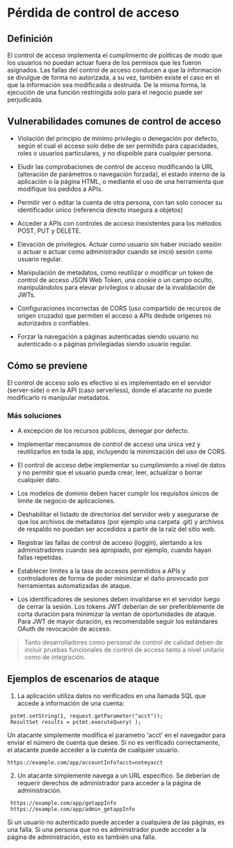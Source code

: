# Pérdida de control de acceso

## Definición

El control de acceso implementa el cumplimiento de políticas de modo que los usuarios no puedan actuar fuera de los permisos que les fueron asignados. Las fallas del control de acceso conducen a que la información se divulgue de forma no autorizada, a su vez, también existe el caso en el que la información sea modificada o destruida. De la misma forma, la ejecución de una función restringida solo para el negocio puede ser perjudicada.

## Vulnerabilidades comunes de control de acceso

- Violación del principio de mínimo privilegio o denegación por defecto, según el cual el acceso solo debe de ser permitido para capacidades, roles o usuarios particulares, y no dispoible para cualquier persona.

- Eludir las comprobaciones de control de acceso modificando la URL (alteración de parámetros o navegación forzada), el estado interno de la aplicación o la página HTML, o mediante el uso de una herramienta que modifique los pedidos a APIs.

- Permitir ver o editar la cuenta de otra persona, con tan solo conocer su identificador único (referencia directo insegura a objetos)

- Acceder a APIs con controles de acceso inexistentes para los métodos POST, PUT y DELETE.

- Elevación de privilegios. Actuar como usuario sin haber iniciado sesión o actuar o actuar como administrador cuando se inició sesión como usuario regular.

- Manipulación de metadatos, como reutilizar o modificar un token de control de acceso JSON Web Token, una cookie o un campo oculto, manipulándolos para elevar privilegios o abusar de la invalidación de JWTs.

- Configuraciones incorrectas de CORS (uso compartido de recursos de origen cruzado) que permiten el acceso a APIs dedsde orígenes no autorizados o confiables.

- Forzar la navegación a páginas autenticadas siendo usuario no autenticado o a páginas privilegiadas siendo usuario regular.

## Cómo se previene

El control de acceso solo es efectivo si es implementado en el servidor (server-side) o en la API (caso serverless), donde el atacante no puede modificarlo ni manipular metadatos.

### Más soluciones

- A excepción de los recursos públicos, denegar por defecto.

- Implementar mecanismos de control de acceso una única vez y reutilizarlos en toda la app, incluyendo la minimización del uso de CORS.

- El control de acceso debe implementar su cumplimiento a nivel de datos y no permitir que el usuario pueda crear, leer, actualizar o borrar cualquier dato.

- Los modelos de dominio deben hacer cumplir los requisitos únicos de límite de negocio de aplicaciones.

- Deshabilitar el listado de directorios del servidor web y asegurarse de que los archivos de metadatos (por ejemplo una carpeta .git) y archivos de respaldo no puedan ser accedidos a partir de la raíz del sitio web.

- Registrar las fallas de control de acceso (loggin), alertando a los administradores cuando sea apropiado, por ejemplo, cuando hayan fallas repetidas.

- Establecer límites a la tasa de accesos permitidos a APIs y controladores de forma de poder minimizar el daño provocado por herramientas automatizadas de ataque.

- Los identificadores de sesiones deben invalidarse en el servidor luego de cerrar la sesión. Los tokens JWT deberían de ser preferiblemente de corta duración para minimizar la ventan de oportunidades de ataque. Para JWT de mayor duración, es recomendable seguir los estándares OAuth de revocación de acceso.

> Tanto desarrolladores como personal de control de calidad deben de incluir pruebas funcionales de control de acceso tanto a nivel unitario como de integración.

## Ejemplos de escenarios de ataque

1. La aplicación utiliza datos no verificados en una llamada SQL que accede a información de una cuenta:

```
 pstmt.setString(1, request.getParameter("acct"));
 ResultSet results = pstmt.executeQuery( );
```

Un atacante simplemente modifica el parametro 'acct' en el navegador para enviar el número de cuenta que desee. Si no es verificado correctamente, el atacante puede acceder a la cuenta de cualquier usuario.

`https://example.com/app/accountInfo?acct=notmyacct`

2. Un atacante simplemente navega a un URL especifico. Se deberían de requerir derechos de administrador para acceder a la página de administración.

```
 https://example.com/app/getappInfo
 https://example.com/app/admin_getappInfo
```

Si un usuario no autenticado puede acceder a cualquiera de las páginas, es una falla. Si una persona que no es administrador puede acceder a la página de administración, esto es también una falla.

